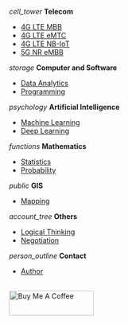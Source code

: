 <i class="material-icons">cell_tower</i>  <b>Telecom</b><br>

- [4G LTE MBB](/content/content_lte_mbb.md)
- [4G LTE eMTC](/content/content_lte_emtc.md)
- [4G LTE NB-IoT](/content/content_lte_nbiot.md)
- [5G NR eMBB](/content/content_nr_embb.md)

<i class="material-icons">storage</i> <b>Computer and Software</b><br>

- [Data Analytics](XXX.md)
- [Programming](XXX.md)

<i class="material-icons">psychology</i> <b>Artificial Intelligence</b><br>

- [Machine Learning](XXX.md)
- [Deep Learning](XXX.md)

<i class="material-icons">functions</i> <b>Mathematics</b><br>

- [Statistics](XXX.md)
- [Probability](XXX.md)

<i class="material-icons">public</i> <b>GIS</b><br>

- [Mapping](XXX.md)

<i class="material-icons">account_tree</i> <b>Others</b><br>

- [Logical Thinking](XXX.md)
- [Negotiation](XXX.md)

<i class="material-icons">person_outline</i> <b>Contact</b><br>

- [Author](/author/author.md)

<br><a href="https://www.buymeacoffee.com/zulfadlizainal" target="blank"><img src="https://cdn.ko-fi.com/cdn/kofi2.png?v=2" alt="Buy Me A Coffee" height="50" width="170"></a>
